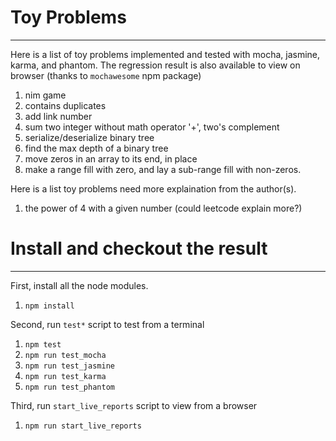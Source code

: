 # Toy Problems
---

Here is a list of toy problems implemented and tested with mocha,
jasmine, karma, and phantom. The regression result is also available
to view on browser (thanks to `mochawesome` npm package)

1. nim game 
1. contains duplicates 
1. add link number
1. sum two integer without math operator '+', two's complement
1. serialize/deserialize binary tree
1. find the max depth of a binary tree
1. move zeros in an array to its end, in place
1. make a range fill with zero, and lay a sub-range fill with non-zeros.

Here is a list toy problems need more explaination from the author(s).

1. the power of 4 with a given number (could leetcode explain more?)

# Install and checkout the result
---

First, install all the node modules.

1. `npm install`

Second, run `test*` script to test from a terminal

1. `npm test`
1. `npm run test_mocha`
1. `npm run test_jasmine`
1. `npm run test_karma`
1. `npm run test_phantom`

Third, run `start_live_reports` script to view from a browser

1. `npm run start_live_reports`


